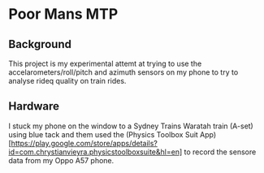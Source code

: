 # Poor Mans MTP
## Background
This project is my experimental attemt at trying to use the accelarometers/roll/pitch and azimuth sensors on my phone to try to analyse rideq quality on train rides.

## Hardware
I stuck my phone on the window to a Sydney Trains Waratah train (A-set) using blue tack and them used the (Physics Toolbox Suit App)[https://play.google.com/store/apps/details?id=com.chrystianvieyra.physicstoolboxsuite&hl=en] to record the sensore data from my Oppo A57 phone.
